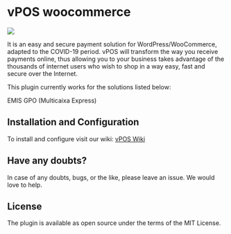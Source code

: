 # vPOS woocommerce

[![](https://img.shields.io/badge/nextbss-opensource-blue.svg)](https://www.nextbss.co.ao)

It is an easy and secure payment solution for WordPress/WooCommerce, adapted to the COVID-19 period.
vPOS will transform the way you receive payments online, thus allowing you to
your business takes advantage of the thousands of internet users who wish to shop in a way
easy, fast and secure over the Internet.

This plugin currently works for the solutions listed below:

EMIS GPO (Multicaixa Express)

## Installation and Configuration

To install and configure visit our wiki: [vPOS Wiki](https://github.com/nextbss/vpos-woocommerce/wiki/Instalação-e-configuração)

## Have any doubts?

In case of any doubts, bugs, or the like, please leave an issue. We would love to help.

## License

The plugin is available as open source under the terms of the MIT License.